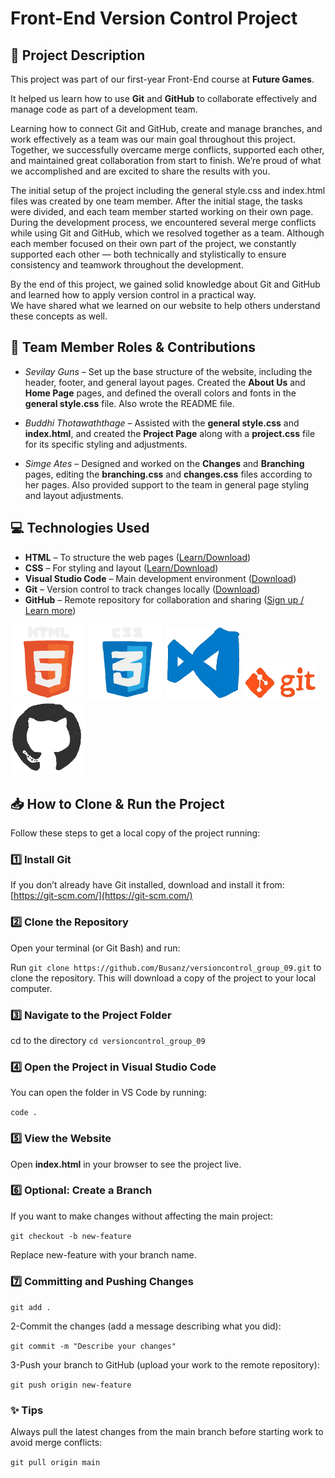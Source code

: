 # Front-End Version Control Project

## 📁 Project Description

This project was part of our first-year Front-End course at **Future Games**.

It helped us learn how to use **Git** and **GitHub** to collaborate effectively and manage code as part of a development team.

Learning how to connect Git and GitHub, create and manage branches, and work effectively as a team was our main goal throughout this project.
Together, we successfully overcame merge conflicts, supported each other, and maintained great collaboration from start to finish.
We’re proud of what we accomplished and are excited to share the results with you.

The initial setup of the project including the general style.css and index.html files was created by one team member.
After the initial stage, the tasks were divided, and each team member started working on their own page.
During the development process, we encountered several merge conflicts while using Git and GitHub, which we resolved together as a team.
Although each member focused on their own part of the project, we constantly supported each other — both technically and stylistically to ensure consistency and teamwork throughout the development.

By the end of this project, we gained solid knowledge about Git and GitHub and learned how to apply version control in a practical way.  
We have shared what we learned on our website to help others understand these concepts as well.

## 👥 Team Member Roles & Contributions

- _Sevilay Guns_ – Set up the base structure of the website, including the header, footer, and general layout pages. Created the **About Us** and **Home Page** pages, and defined the overall colors and fonts in the **general style.css** file. Also wrote the README file.

- _Buddhi Thotawaththage_ – Assisted with the **general style.css** and **index.html**, and created the **Project Page** along with a **project.css** file for its specific styling and adjustments.

- _Simge Ates_ – Designed and worked on the **Changes** and **Branching** pages, editing the **branching.css** and **changes.css** files according to her pages. Also provided support to the team in general page styling and layout adjustments.

## 💻 Technologies Used

- **HTML** – To structure the web pages ([Learn/Download](https://developer.mozilla.org/en-US/docs/Web/HTML))
- **CSS** – For styling and layout ([Learn/Download](https://developer.mozilla.org/en-US/docs/Web/CSS))
- **Visual Studio Code** – Main development environment ([Download](https://code.visualstudio.com/))
- **Git** – Version control to track changes locally ([Download](https://git-scm.com/))
- **GitHub** – Remote repository for collaboration and sharing ([Sign up / Learn more](https://github.com/))
<p float="left">
 <img src="images/htmlLogo.gif" width="120" alt="htmlLogo">
 <img src="images/cssLogo.gif" width="120" alt="cssLogo">
 <img src="images/vscLogo.gif" width="120" alt="vscLogo">
 <img src="images/gitLogo.gif" width="120" alt="gitLogo">
 <img src="images/gitHubLogo.gif" width="120" alt="gitHubLogo">
</p>

## 📥 How to Clone & Run the Project

Follow these steps to get a local copy of the project running:

### 1️⃣ Install Git

If you don’t already have Git installed, download and install it from: [https://git-scm.com/](https://git-scm.com/)

### 2️⃣ Clone the Repository

Open your terminal (or Git Bash) and run:

Run `git clone https://github.com/Busanz/versioncontrol_group_09.git` to clone the repository. This will download a copy of the project to your local computer.

### 3️⃣ Navigate to the Project Folder

cd to the directory `cd versioncontrol_group_09`

### 4️⃣ Open the Project in Visual Studio Code

You can open the folder in VS Code by running:

`code .`

### 5️⃣ View the Website

Open **index.html** in your browser to see the project live.

### 6️⃣ Optional: Create a Branch

If you want to make changes without affecting the main project:

`git checkout -b new-feature`

Replace new-feature with your branch name.

### 7️⃣ Committing and Pushing Changes

`git add .`

2-Commit the changes (add a message describing what you did):

`git commit -m "Describe your changes"`

3-Push your branch to GitHub (upload your work to the remote repository):

`git push origin new-feature`

### ✨ Tips

Always pull the latest changes from the main branch before starting work to avoid merge conflicts:

`git pull origin main`
